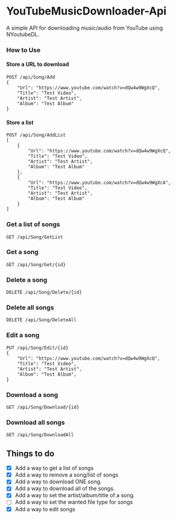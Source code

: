 # YouTubeMusicDownloader-Api
A simple API for downloading music/audio from YouTube using NYoutubeDL.

### How to Use

#### Store a URL to download
```http request
POST /api/Song/Add 
{
    "Url": "https://www.youtube.com/watch?v=dQw4w9WgXcQ",
    "Title": "Test Video",
    "Artist": "Test Artist",
    "Album": "Test Album"
}
```
#### Store a list
```http request
POST /api/Song/AddList
[
    {
        "Url": "https://www.youtube.com/watch?v=dQw4w9WgXcQ",
        "Title": "Test Video",
        "Artist": "Test Artist",
        "Album": "Test Album"
    },
    {
        "Url": "https://www.youtube.com/watch?v=dQw4w9WgXcA",
        "Title": "Test Video",
        "Artist": "Test Artist",
        "Album": "Test Album"
    }
]
```
### Get a list of songs
```http request
GET /api/Song/GetList
```
### Get a song
```http request
GET /api/Song/Get/{id}
```
### Delete a song
```http request
DELETE /api/Song/Delete/{id}
```
### Delete all songs
```http request
DELETE /api/Song/DeleteAll
```
### Edit a song
```http request
PUT /api/Song/Edit/{id}
{
    "Url": "https://www.youtube.com/watch?v=dQw4w9WgXcQ",
    "Title": "Test Video",
    "Artist": "Test Artist",
    "Album": "Test Album",
}
```
### Download a song
```http request
GET /api/Song/Download/{id}
```
### Download all songs
```http request
GET /api/Song/DownloadAll
```

## Things to do
- [x] Add a way to get a list of songs
- [x] Add a way to remove a song/list of songs
- [x] Add a way to download ONE song.
- [x] Add a way to download all of the songs.
- [x] Add a way to set the artist/album/title of a song.
- [ ] Add a way to set the wanted file type for songs
- [x] Add a way to edit songs
